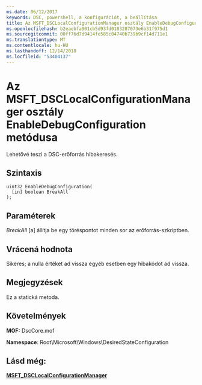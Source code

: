 ```yaml
---
ms.date: 06/12/2017
keywords: DSC, powershell, a konfigurációt, a beállítása
title: Az MSFT_DSCLocalConfigurationManager osztály EnableDebugConfiguration metódusa
ms.openlocfilehash: b2eaebfa901cb5d93fd0183287073e6b31f975d1
ms.sourcegitcommit: 00ff76d7d9414fe585c04740b739b9cf14d711e1
ms.translationtype: MT
ms.contentlocale: hu-HU
ms.lasthandoff: 12/14/2018
ms.locfileid: "53404137"
---
```

# <a name="enabledebugconfiguration-method-of-the-msftdsclocalconfigurationmanager-class"></a>Az MSFT_DSCLocalConfigurationManager osztály EnableDebugConfiguration metódusa

Lehetővé teszi a DSC-erőforrás hibakeresés.

## <a name="syntax"></a>Szintaxis

```mof
uint32 EnableDebugConfiguration(
  [in] boolean BreakAll
);
```

## <a name="parameters"></a>Paraméterek

*BreakAll* \[a\] állítja be egy töréspontot minden sor az erőforrás-szkriptben.

## <a name="return-value"></a>Vrácená hodnota

Sikeres; a nulla értéket ad vissza egyéb esetben egy hibakódot ad vissza.

## <a name="remarks"></a>Megjegyzések

Ez a statická metoda.

## <a name="requirements"></a>Követelmények

**MOF:** DscCore.mof

**Namespace**: Root\Microsoft\Windows\DesiredStateConfiguration

## <a name="see-also"></a>Lásd még:

[**MSFT_DSCLocalConfigurationManager**](msft-dsclocalconfigurationmanager.md)